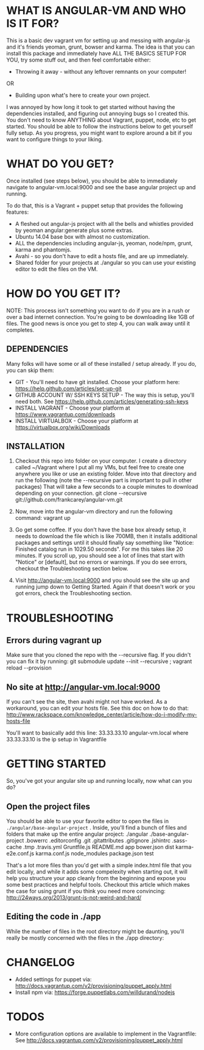 
WHAT IS ANGULAR-VM AND WHO IS IT FOR?
=====================================
This is a basic dev vagrant vm for setting up and messing with angular-js and it's friends yeoman, grunt, bowser and karma. The idea is that you can install this package and immediately have ALL THE BASICS SETUP FOR YOU, try some stuff out, and then feel comfortable either:

* Throwing it away - without any leftover remnants on your computer!

OR

* Building upon what's here to create your own project.

I was annoyed by how long it took to get started without having the dependencies installed, and figuring out annoying bugs so I created this. You don't need to know ANYTHING about Vagrant, puppet, node, etc to get started. You should be able to follow the instructions below to get yourself fully setup. As you progress, you might want to explore around a bit if you want to configure things to your liking.

WHAT DO YOU GET?
================

Once installed (see steps below), you should be able to immediately navigate to angular-vm.local:9000 and see the base angular project up and running.

To do that, this is a  Vagrant + puppet setup that provides the following features:

* A fleshed out angular-js project with all the bells and whistles provided by yeoman angular:generate plus some extras.
* Ubuntu 14.04 base box with almost no customization.
* ALL the dependencies including angular-js, yeoman, node/npm, grunt, karma and phantomjs.
* Avahi - so you don't have to edit a hosts file, and are up immediately.
* Shared folder for your projects at ./angular so you can use your existing editor to edit the files on the VM.

HOW DO YOU GET IT?
=================

NOTE: This process isn't something you want to do if you are in a rush or over a bad internet connection. You're going to be downloading like 1GB of files. The good news is once you get to step 4, you can walk away until it completes.

DEPENDENCIES
-------------
Many folks will have some or all of these installed / setup already. If you do, you can skip them:

* GIT - You'll need to have git installed. Choose your platform here: https://help.github.com/articles/set-up-git
* GITHUB ACCOUNT W/ SSH KEYS SETUP - The way this is setup, you'll need both. See https://help.github.com/articles/generating-ssh-keys
* INSTALL VAGRANT - Choose your platform at https://www.vagrantup.com/downloads
* INSTALL VIRTUALBOX - Choose your platform at https://virtualbox.org/wiki/Downloads

INSTALLATION
------------

1. Checkout this repo into folder on your computer. I create a directory called ~/Vagrant where I put all my VMs, but feel free to create one anywhere you like or use an existing folder. Move into that directory and run the following (note the --recursive part is important to pull in other packages) That will take a few seconds to a couple minutes to download depending on your connection.
    git clone --recursive git://github.com/frankcarey/angular-vm.git

2. Now, move into the angular-vm directory and run the following command:
    vagrant up

3. Go get some coffee. If you don't have the base box already setup, it needs to download the file which is like 700MB, then it installs additional packages and settings until it should finally say something like "Notice: Finished catalog run in 1029.50 seconds". For me this takes like 20 minutes. If you scroll up, you should see a lot of lines that start with "Notice" or [default], but no errors or warnings. If you do see errors, checkout the Troubleshooting section below.

4. Visit http://angular-vm.local:9000 and you should see the site up and running jump down to Getting Started. Again if that doesn't work or you got errors, check the Troubleshooting section.

TROUBLESHOOTING
===============

Errors during vagrant up
-------------------------
Make sure that you cloned the repo with the --recursive flag. If you didn't you can fix it by running:
    git submodule update --init --recursive ; vagrant reload --provision

No site at http://angular-vm.local:9000
-------
If you can't see the site, then avahi might not have worked. As a workaround, you can edit your hosts file. See this doc on how to do that: http://www.rackspace.com/knowledge_center/article/how-do-i-modify-my-hosts-file

You'll want to basically add this line:
    33.33.33.10 angular-vm.local
where 33.33.33.10 is the ip setup in Vagrantfile

GETTING STARTED
===============

So, you've got your angular site up and running locally, now what can you do?

Open the project files
----------------------
You should be able to use your favorite editor to open the files in `./angular/base-angular-project` . Inside, you'll find a bunch of files and folders that make up the entire angular project:
    ./angular
        ./base-angular-project
              .bowerrc
              .editorconfig
              .git
              .gitattributes
              .gitignore
              .jshintrc
              .sass-cache
              .tmp
              .travis.yml
              Gruntfile.js
              README.md
              app
              bower.json
              dist
              karma-e2e.conf.js
              karma.conf.js
              node_modules
              package.json
              test

That's a lot more files than you'd get with a simple index.html file that you edit locally, and while it adds some compelexity when starting out, it will help you structure your app cleanly from the beginning and expose you some best practices and helpful tools. Checkout this article which makes the case for using grunt if you think you need more convincing: http://24ways.org/2013/grunt-is-not-weird-and-hard/

Editing the code in ./app
-------------------------
While the number of files in the root directory might be daunting, you'll really be mostly concerned with the files in the ./app directory:





CHANGELOG
======

* Added settings for puppet via: http://docs.vagrantup.com/v2/provisioning/puppet_apply.html
* Install npm via: https://forge.puppetlabs.com/willdurand/nodejs

TODOS
======

* More configuration options are available to implement in the Vagrantfile: See http://docs.vagrantup.com/v2/provisioning/puppet_apply.html
